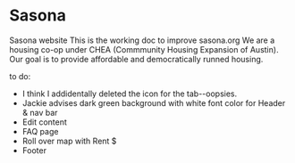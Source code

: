 # Sasona
Sasona website
This is the working doc to improve sasona.org 
We are a housing co-op under CHEA (Commmunity Housing Expansion of Austin). 
Our goal is to provide affordable and democratically runned housing. 

to do:
- I think I addidentally deleted the icon for the tab--oopsies. 
- Jackie advises dark green background with white font color for Header & nav bar
- Edit content
- FAQ page
- Roll over map with Rent $
- Footer

